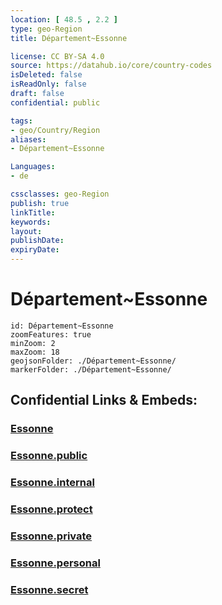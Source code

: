 ```yaml
---
location: [ 48.5 , 2.2 ] 
type: geo-Region
title: Département~Essonne

license: CC BY-SA 4.0
source: https://datahub.io/core/country-codes
isDeleted: false
isReadOnly: false
draft: false
confidential: public

tags:
- geo/Country/Region
aliases:
- Département~Essonne

Languages:
- de

cssclasses: geo-Region
publish: true
linkTitle: 
keywords: 
layout: 
publishDate: 
expiryDate: 
---
```


# Département~Essonne

```leaflet
id: Département~Essonne
zoomFeatures: true 
minZoom: 2 
maxZoom: 18
geojsonFolder: ./Département~Essonne/
markerFolder: ./Département~Essonne/
```


## Confidential Links & Embeds: 

### [Essonne](/_Standards/Earth/Continent/Europe/Europe~West/France/regions~France/Île-de-France/departments~Île-de-France/Essonne.md) 

### [Essonne.public](/_public/Earth/Continent/Europe/Europe~West/France/regions~France/Île-de-France/departments~Île-de-France/Essonne.public.md) 

### [Essonne.internal](/_internal/Earth/Continent/Europe/Europe~West/France/regions~France/Île-de-France/departments~Île-de-France/Essonne.internal.md) 

### [Essonne.protect](/_protect/Earth/Continent/Europe/Europe~West/France/regions~France/Île-de-France/departments~Île-de-France/Essonne.protect.md) 

### [Essonne.private](/_private/Earth/Continent/Europe/Europe~West/France/regions~France/Île-de-France/departments~Île-de-France/Essonne.private.md) 

### [Essonne.personal](/_personal/Earth/Continent/Europe/Europe~West/France/regions~France/Île-de-France/departments~Île-de-France/Essonne.personal.md) 

### [Essonne.secret](/_secret/Earth/Continent/Europe/Europe~West/France/regions~France/Île-de-France/departments~Île-de-France/Essonne.secret.md)

